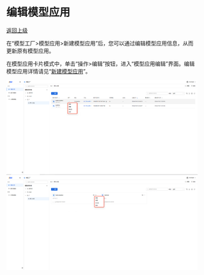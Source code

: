 # 编辑模型应用

[返回上级](../quick_start_mf.md#操作指引)

在“模型工厂>模型应用>新建模型应用”后，您可以通过编辑模型应用信息，从而更新原有模型应用。

在模型应用卡片模式中，单击“操作>编辑”按钮，进入“模型应用编辑”界面。编辑模型应用详情请见“[新建模型应用](./create_model_app.md)”。

![avatar](../../../images/getting_started/editModelAppList.png)
![avatar](../../../images/getting_started/editModelAppCard.png)
